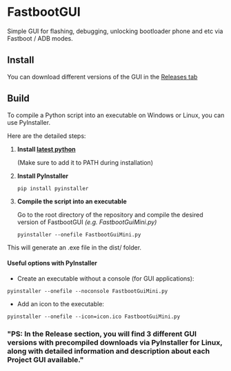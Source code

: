 # FastbootGUI
Simple GUI for flashing, debugging, unlocking bootloader phone and etc via Fastboot / ADB modes.

## Install
You can download different versions of the GUI in the [Releases tab](https://github.com/Fred12301/FastbootGUI/releases)

## Build
To compile a Python script into an executable on Windows or Linux, you can use PyInstaller.

Here are the detailed steps:

1. **Install [latest python](https://www.python.org/downloads/windows/)**

   (Make sure to add it to PATH during installation)

2. **Install PyInstaller**
   ```shell
   pip install pyinstaller
   ```

3. **Compile the script into an executable**

   Go to the root directory of the repository and compile the desired version of FastbootGUI _(e.g. FastbootGuiMini.py)_
   
   ```shell
   pyinstaller --onefile FastbootGuiMini.py
   ```

This will generate an .exe file in the dist/ folder.

#### Useful options with PyInstaller

- Create an executable without a console (for GUI applications):
```shell
pyinstaller --onefile --noconsole FastbootGuiMini.py
```

- Add an icon to the executable:
```shell
pyinstaller --onefile --icon=icon.ico FastbootGuiMini.py
```

### "PS: In the Release section, you will find 3 different GUI versions with precompiled downloads via PyInstaller for Linux, along with detailed information and description about each Project GUI available."



